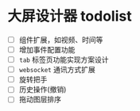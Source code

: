 # 大屏设计器 todolist

- [ ] 组件扩展，如视频、时间等
- [ ] 增加事件配置功能
- [ ] `tab` 标签页功能实现方案设计
- [ ] `websocket` 通讯方式扩展
- [ ] 旋转把手
- [ ] 历史操作(撤销)
- [ ] 拖动图层排序
